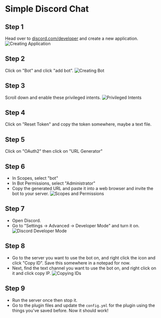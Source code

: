 # Simple Discord Chat
## Step 1
Head over to [discord.com/developer](https://www.discord.com/developer) and create a new application.
![Creating Application](images/Creating%20Application.gif)

## Step 2
Click on "Bot" and click "add bot".
![Creating Bot](images/Creating%20Bot.gif)

## Step 3
Scroll down and enable these privileged intents.
![Privileged Intents](images/Privileged%20Intents.gif)

## Step 4
Click on "Reset Token" and copy the token somewhere, maybe a text file.

## Step 5
Click on "OAuth2" then click on "URL Generator"

## Step 6
- In Scopes, select "bot"
- In Bot Permissions, select "Administrator"
- Copy the generated URL and paste it into a web browser and invite the bot to your server.
![Scopes and Permissions](images/Scopes%20and%20Permissions.gif)

## Step 7
- Open Discord.
- Go to "Settings -> Advanced -> Developer Mode" and turn it on.
![Discord Developer Mode](images/Enabling%20Developer%20Mode.gif)

## Step 8
- Go to the server you want to use the bot on, and right click the icon and click "Copy ID". Save this somewhere in a notepad for now.
- Next, find the text channel you want to use the bot on, and right click on it and click copy IP.
![Copying IDs](images/IDs.gif)

## Step 9
- Run the server once then stop it.
- Go to the plugin files and update the `config.yml` for the plugin using the things you've saved before. Now it should work!